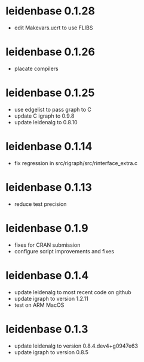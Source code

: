 # leidenbase 0.1.28

* edit Makevars.ucrt to use FLIBS

# leidenbase 0.1.26

* placate compilers

# leidenbase 0.1.25

* use edgelist to pass graph to C
* update C igraph to 0.9.8
* update leidenalg to 0.8.10

# leidenbase 0.1.14

* fix regression in src/rigraph/src/rinterface_extra.c


# leidenbase 0.1.13

* reduce test precision


# leidenbase 0.1.9

* fixes for CRAN submission
* configure script improvements and fixes


# leidenbase 0.1.4

* update leidenalg to most recent code on github
* update igraph to version 1.2.11
* test on ARM MacOS


# leidenbase 0.1.3

* update leidenalg to version 0.8.4.dev4+g0947e63
* update igraph to version 0.8.5
